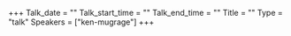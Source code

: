 +++
Talk_date = ""
Talk_start_time = ""
Talk_end_time = ""
Title = ""
Type = "talk"
Speakers = ["ken-mugrage"]
+++


